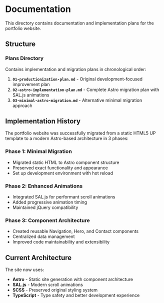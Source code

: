 # Documentation

This directory contains documentation and implementation plans for the portfolio website.

## Structure

### Plans Directory
Contains implementation and migration plans in chronological order:

1. **`01-productionization-plan.md`** - Original development-focused improvement plan
2. **`02-astro-implementation-plan.md`** - Complete Astro migration plan with SAL.js animations
3. **`03-minimal-astro-migration.md`** - Alternative minimal migration approach

## Implementation History

The portfolio website was successfully migrated from a static HTML5 UP template to a modern Astro-based architecture in 3 phases:

### Phase 1: Minimal Migration
- Migrated static HTML to Astro component structure
- Preserved exact functionality and appearance
- Set up development environment with hot reload

### Phase 2: Enhanced Animations  
- Integrated SAL.js for performant scroll animations
- Added progressive animation timing
- Maintained jQuery compatibility

### Phase 3: Component Architecture
- Created reusable Navigation, Hero, and Contact components
- Centralized data management
- Improved code maintainability and extensibility

## Current Architecture

The site now uses:
- **Astro** - Static site generation with component architecture
- **SAL.js** - Modern scroll animations
- **SCSS** - Preserved original styling system
- **TypeScript** - Type safety and better development experience